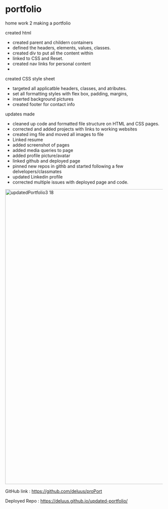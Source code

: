 # portfolio
home work 2 making a portfolio 

created html
 - created parent and childern containers
 - defined the headers, elements, values, classes.
 - created div to put all the content within
 - linked to CSS and Reset.
 - created nav links for personal content
 -


created CSS style sheet
 - targeted all applicatble headers, classes, and atributes.
 - set all formatting styles with flex box, padding, margins,
 - inserted background pictures
 - created footer for contact info

updates made

- cleaned up code and formatted file structure on HTML and CSS pages.
- corrected and added projects with links to working websites
- created img file and moved all images to file
- Linked resume 
- added screenshot of pages
- added media queries to page
- added profile picture/avatar
- linked github and deployed page
- pinned new repos in githb and started following a few delvelopers/classmates
- updated Linkedin profile
- corrected multiple issues with deployed page and code.

 <img width="944" alt="updatedPortfolio3 18" src="https://user-images.githubusercontent.com/91577221/159038315-e7a76460-52c0-4df1-8365-8ccd409e0f1c.png">



GitHub link :
https://github.com/deluus/proPort


Deployed Repo :  https://deluus.github.io/updated-portfolio/
